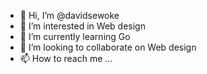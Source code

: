 - 👋 Hi, I’m @davidsewoke
- 👀 I’m interested in Web design
- 🌱 I’m currently learning Go
- 💞️ I’m looking to collaborate on Web design
- 📫 How to reach me ...

<!---
davidsewoke/davidsewoke is a ✨ special ✨ repository because its `README.md` (this file) appears on your GitHub profile.
You can click the Preview link to take a look at your changes.
--->
